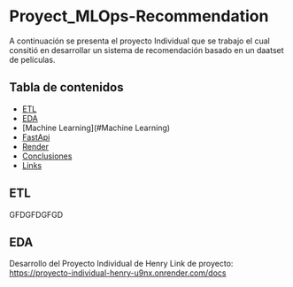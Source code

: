 # Proyect_MLOps-Recommendation
A continuación se presenta el proyecto Individual que se trabajo el cual consitió en desarrollar un sistema de recomendación  basado en un daatset de películas.

## Tabla de contenidos

- [ETL](#ETL)
- [EDA](#EDA)
- [Machine Learning](#Machine Learning)
- [FastApi](#FastApi)
- [Render](#Render)
- [Conclusiones](#Conclusiones)
- [Links](#licencia)

## ETL
GFDGFDGFGD
## EDA

Desarrollo del Proyecto Individual de Henry 
Link de proyecto: https://proyecto-individual-henry-u9nx.onrender.com/docs
